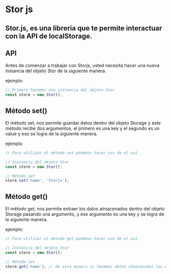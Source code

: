 # Stor js

## Stor.js, es una libreria que te permite interactuar con la API de localStorage.

## API

Antes de comenzar a trabajar con Storjs, usted necesita hacer una nueva instancia del objeto Stor de la siguiente manera.

ejemplo:

```javascript
// Primero hacemos una instancia del objeto Stor
const store = new Stor();
```

## Método set()

El método set, nos permite guardar datos dentro del objeto Storage y este método recibe dos argumentos, el primero es una key y el segundo es un value y eso se logra de la siguiente manera.

ejemplo:

```javascript
// Para utilizar el método set podemos hacer uso de el así

// Instancia del objeto Stor
const store = new Stor();

// Método set
store.set('name', 'Storjs');
```

## Método get()

El método get, nos permite extraer los datos almacenados dentro del objeto Storage pasando una argumento, y ese argumento es una key y se logra de la siguiente manera.

ejemplo:

```javascript
// Para utilizar el método get podemos hacer uso de el así

// Instancia del objeto Stor
const store = new Stor();

// Método set
store.get('name'); // De esta manera si tenemos datos almacenados los extraera
```